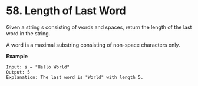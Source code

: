 # 58. Length of Last Word

Given a string s consisting of words and spaces, return the length of the last word in the string.

A word is a maximal substring consisting of non-space characters only.

**Example**
```
Input: s = "Hello World"
Output: 5
Explanation: The last word is "World" with length 5.
```
